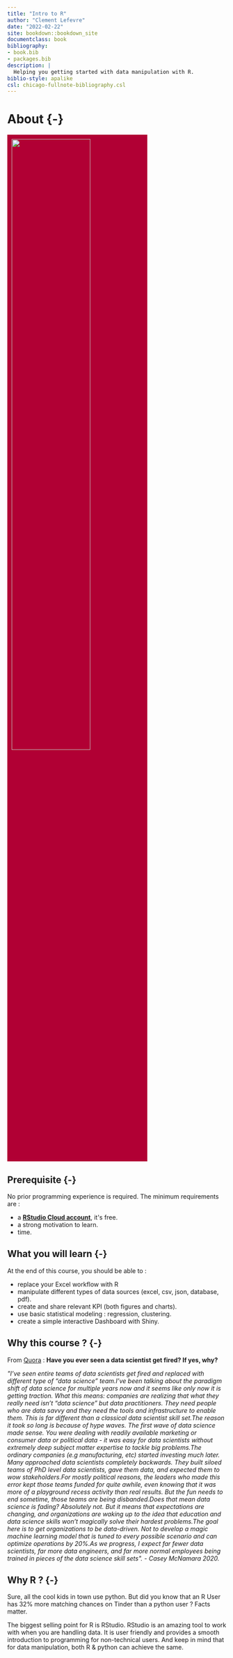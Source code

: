 ```yaml
--- 
title: "Intro to R"
author: "Clement Lefevre"
date: "2022-02-22"
site: bookdown::bookdown_site
documentclass: book
bibliography:
- book.bib
- packages.bib
description: |
  Helping you getting started with data manipulation with R.
biblio-style: apalike
csl: chicago-fullnote-bibliography.csl
---
```



# About  {-}


<img src="images/cover.png" width="60%" style="background-color: #b10034; padding:10px; display: inline-block;" style="display: block; margin: auto;" />



## Prerequisite   {-}

No prior programming experience is required. The minimum requirements are :

- a [**RStudio Cloud account**](https://rstudio.cloud/), it's free.
- a strong motivation to learn.
- time.



## What you will learn  {-}

At the end of this course, you should be able to :

- replace your Excel workflow with R
- manipulate different types of data sources (excel, csv, json, database, pdf).
- create and share relevant KPI (both figures and charts).
- use basic statistical modeling : regression, clustering.
- create a simple interactive Dashboard with Shiny.



## Why this course ?  {-}

From [Quora](https://qr.ae/pGDngn) : **Have you ever seen a data scientist get fired? If yes, why?**

*"I’ve seen entire teams of data scientists get fired and replaced with different type of “data science” team.I’ve been talking about the paradigm shift of data science for multiple years now and it seems like only now it is getting traction. What this means: companies are realizing that what they really need isn’t “data science” but data practitioners. They need people who are data savvy and they need    the tools and infrastructure to enable them. This is far different than a classical data scientist skill set.The reason it took so long is because of hype waves. The first wave of data science made sense. You were dealing with readily available marketing or consumer data or political data - it was easy for data scientists without extremely deep subject matter expertise to tackle big problems.The ordinary companies (e.g manufacturing, etc) started investing much later. Many approached data scientists completely backwards. They built siloed teams of PhD level data scientists, gave them data, and expected them to wow stakeholders.For mostly political reasons, the leaders who made this error kept those teams funded for quite awhile, even knowing that it was more of a playground recess activity than real results. But the fun needs to end sometime, those teams are being disbanded.Does that mean data science is fading? Absolutely not. But it means that expectations are changing, and organizations are waking up to the idea that education and data science skills won’t magically solve their hardest problems.The goal here is to get organizations to be data-driven. Not to develop a magic machine learning model that is tuned to every possible scenario and can optimize operations by 20%.As we progress, I expect far fewer data scientists, far more data engineers, and far more normal employees being trained in pieces of the data science skill sets". - Casey McNamara  2020.*


## Why R ?  {-}
Sure, all the cool kids in town use python. But did you know that an R User has 32% more matching chances on Tinder than a python user ? Facts matter.

The biggest selling point for R is RStudio. RStudio is an amazing tool to work with when you are handling data. It is user friendly and provides a smooth introduction to programming for non-technical users. And keep in mind that for data manipulation, both R & python can achieve the same.

